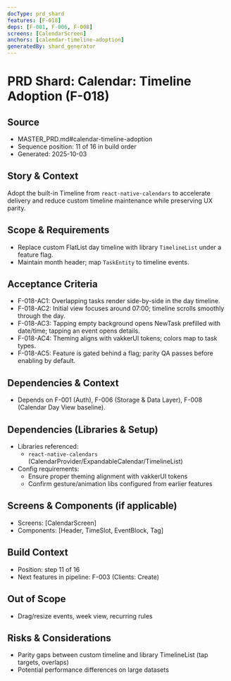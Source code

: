 ```yaml
---
docType: prd_shard
features: [F-018]
deps: [F-001, F-006, F-008]
screens: [CalendarScreen]
anchors: [calendar-timeline-adoption]
generatedBy: shard_generator
---
```


# PRD Shard: Calendar: Timeline Adoption (F-018)

## Source
- MASTER_PRD.md#calendar-timeline-adoption
- Sequence position: 11 of 16 in build order
- Generated: 2025-10-03

## Story & Context
Adopt the built-in Timeline from `react-native-calendars` to accelerate delivery and reduce custom timeline maintenance while preserving UX parity.

## Scope & Requirements
- Replace custom FlatList day timeline with library `TimelineList` under a feature flag.
- Maintain month header; map `TaskEntity` to timeline events.

## Acceptance Criteria
- F-018-AC1: Overlapping tasks render side-by-side in the day timeline.
- F-018-AC2: Initial view focuses around 07:00; timeline scrolls smoothly through the day.
- F-018-AC3: Tapping empty background opens NewTask prefilled with date/time; tapping an event opens details.
- F-018-AC4: Theming aligns with vakkerUI tokens; colors map to task types.
- F-018-AC5: Feature is gated behind a flag; parity QA passes before enabling by default.

## Dependencies & Context
- Depends on F-001 (Auth), F-006 (Storage & Data Layer), F-008 (Calendar Day View baseline).

## Dependencies (Libraries & Setup)
- Libraries referenced:
  - `react-native-calendars` (CalendarProvider/ExpandableCalendar/TimelineList)
- Config requirements:
  - Ensure proper theming alignment with vakkerUI tokens
  - Confirm gesture/animation libs configured from earlier features

## Screens & Components (if applicable)
- Screens: [CalendarScreen]
- Components: [Header, TimeSlot, EventBlock, Tag]

## Build Context
- Position: step 11 of 16
- Next features in pipeline: F-003 (Clients: Create)

## Out of Scope
- Drag/resize events, week view, recurring rules

## Risks & Considerations
- Parity gaps between custom timeline and library TimelineList (tap targets, overlaps)
- Potential performance differences on large datasets


